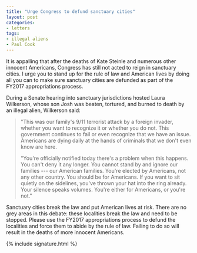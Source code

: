 ```yaml
---
title: "Urge Congress to defund sanctuary cities"
layout: post
categories:
- letters
tags:
- illegal aliens
- Paul Cook
---
```


It is appalling that after the deaths of Kate Steinle and numerous other innocent Americans, Congress has still not acted to reign in sanctuary cities. I urge you to stand up for the rule of law and American lives by doing all you can to make sure sanctuary cities are defunded as part of the FY2017 appropriations process.

During a Senate hearing into sanctuary jurisdictions hosted Laura Wilkerson, whose son Josh was beaten, tortured, and burned to death by an illegal alien, Wilkerson said:

> "This was our family's 9/11 terrorist attack by a foreign invader, whether you want to recognize it or whether you do not. This government continues to fail or even recognize that we have an issue. Americans are dying daily at the hands of criminals that we don't even know are here.
>
> "You're officially notified today there's a problem when this happens. You can't deny it any longer. You cannot stand by and ignore our families --- our American families. You're elected by Americans, not any other country. You should be for Americans. If you want to sit quietly on the sidelines, you've thrown your hat into the ring already. Your silence speaks volumes. You're either for Americans, or you're not."

Sanctuary cities break the law and put American lives at risk. There are no grey areas in this debate: these localities break the law and need to be stopped. Please use the FY2017 appropriations process to defund the localities and force them to abide by the rule of law. Failing to do so will result in the deaths of more innocent Americans.

{% include signature.html %}
